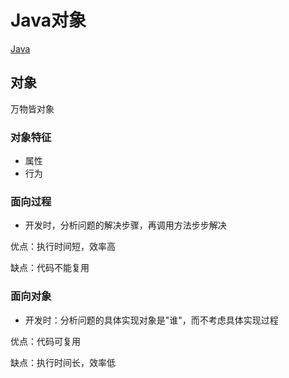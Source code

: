 # Java对象
[Java](/back/java/README)

## 对象

万物皆对象

### 对象特征

- 属性
- 行为

### 面向过程

- 开发时，分析问题的解决步骤，再调用方法步步解决

优点：执行时间短，效率高

缺点：代码不能复用

### 面向对象

- 开发时：分析问题的具体实现对象是"谁"，而不考虑具体实现过程

优点：代码可复用

缺点：执行时间长，效率低